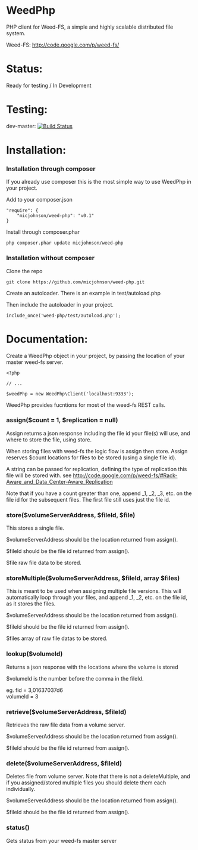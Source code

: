 
WeedPhp
======================

PHP client for Weed-FS, a simple and highly scalable distributed file system.

Weed-FS:
http://code.google.com/p/weed-fs/

Status:
======================
Ready for testing / In Development

Testing:
======================
dev-master: [![Build Status](https://travis-ci.org/micjohnson/weed-php.png?branch=master)](https://travis-ci.org/micjohnson/weed-php)

Installation:
======================
### Installation through composer
If you already use composer this is the most simple way to use WeedPhp in your project.

Add to your composer.json
```
"require": {
    "micjohnson/weed-php": "v0.1"
}
```

Install through composer.phar
```
php composer.phar update micjohnson/weed-php
```

### Installation without composer
Clone the repo
```
git clone https://github.com/micjohnson/weed-php.git
```

Create an autoloader. There is an example in test/autoload.php

Then include the autoloader in your project.

```
include_once('weed-php/test/autoload.php');
```

Documentation:
======================
Create a WeedPhp object in your project, by passing the location of your master weed-fs server.
```
<?php

// ...

$weedPhp = new WeedPhp\Client('localhost:9333');

```

WeedPhp provides fucntions for most of the weed-fs REST calls.

### assign($count = 1, $replication = null)
Assign returns a json response including the file id your file(s) will use, and where to store the file, using store.  

When storing files with weed-fs the logic flow is assign then store. Assign reserves $count locations for files to be stored (using a single file id).    

A string can be passed for replication, defining the type of replication this file will be stored with. see http://code.google.com/p/weed-fs/#Rack-Aware_and_Data_Center-Aware_Replication  

Note that if you have a count greater than one, append _1, _2, _3, etc. on the file id for the subsequent files. The first file still uses just the file id.  

### store($volumeServerAddress, $fileId, $file)
This stores a single file.

$volumeServerAddress should be the location returned from assign().

$fileId should be the file id returned from assign().

$file raw file data to be stored.

### storeMultiple($volumeServerAddress, $fileId, array $files)
This is meant to be used when assigning multiple file versions. This will automatically loop through your files, and append _1, _2, etc. on the file id, as it stores the files.

$volumeServerAddress should be the location returned from assign().

$fileId should be the file id returned from assign().

$files array of raw file datas to be stored.

### lookup($volumeId)
Returns a json response with the locations where the volume is stored

$volumeId is the number before the comma in the fileId.

eg.
fid = 3,01637037d6  
volumeId = 3

### retrieve($volumeServerAddress, $fileId)
Retrieves the raw file data from a volume server.  

$volumeServerAddress should be the location returned from assign(). 

$fileId should be the file id returned from assign().

### delete($volumeServerAddress, $fileId)
Deletes file from volume server. Note that there is not a deleteMultiple, and if you assigned/stored multiple files you should delete them each individually.  

$volumeServerAddress should be the location returned from assign().  

$fileId should be the file id returned from assign().  

### status()
Gets status from your weed-fs master server